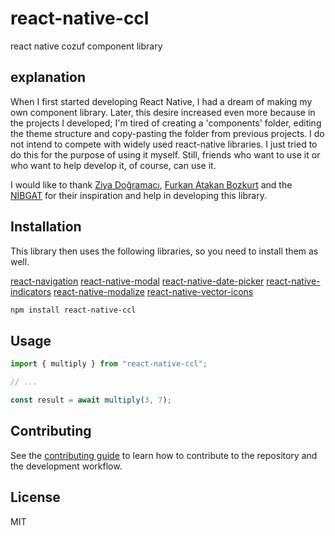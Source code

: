# react-native-ccl

react native cozuf component library

## explanation
When I first started developing React Native, I had a dream of making my own component library. Later, this desire increased even more because in the projects I developed; I'm tired of creating a 'components' folder, editing the theme structure and copy-pasting the folder from previous projects.
I do not intend to compete with widely used react-native libraries. I just tried to do this for the purpose of using it myself. Still, friends who want to use it or who want to help develop it, of course, can use it.

I would like to thank [Ziya Doğramacı](https://dogramaciziya.medium.com/), [Furkan Atakan Bozkurt](https://github.com/lfabl) and the [NİBGAT](https://github.com/nibgat) for their inspiration and help in developing this library.

## Installation
This library then uses the following libraries, so you need to install them as well.

[react-navigation](https://reactnavigation.org/docs/5.x/getting-started)
[react-native-modal](https://github.com/react-native-modal/react-native-modal)
[react-native-date-picker](https://github.com/henninghall/react-native-date-picker)
[react-native-indicators](https://github.com/n4kz/react-native-indicators)
[react-native-modalize](https://github.com/jeremybarbet/react-native-modalize)
[react-native-vector-icons](https://github.com/oblador/react-native-vector-icons)

```sh
npm install react-native-ccl
```

## Usage

```js
import { multiply } from "react-native-ccl";

// ...

const result = await multiply(3, 7);
```

## Contributing

See the [contributing guide](CONTRIBUTING.md) to learn how to contribute to the repository and the development workflow.

## License

MIT
